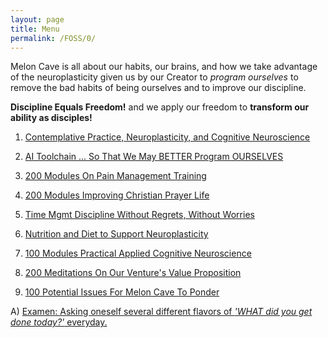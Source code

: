 ```yaml
---
layout: page
title: Menu
permalink: /FOSS/0/
---
```


Melon Cave is all about our habits, our brains, and how we take advantage of the neuroplasticity given us by our Creator to *program ourselves* to remove the bad habits of being ourselves and to improve our discipline.

**Discipline Equals Freedom!** and we apply our freedom to **transform our ability as disciples!**

1) [Contemplative Practice, Neuroplasticity, and Cognitive Neuroscience](https://meloncave.github.io/FOSS/1/)

2) [AI Toolchain ... So That We May BETTER Program OURSELVES](https://meloncave.github.io/FOSS/2/)

3) [200 Modules On Pain Management Training](https://meloncave.github.io/FOSS/3/)

4) [200 Modules Improving Christian Prayer Life](https://meloncave.github.io/FOSS/4/)

5) [Time Mgmt Discipline Without Regrets, Without Worries](https://meloncave.github.io/FOSS/5/)

6) [Nutrition and Diet to Support Neuroplasticity](https://meloncave.github.io/FOSS/6/)

7) [100 Modules Practical Applied Cognitive Neuroscience](https://meloncave.github.io/FOSS/7/)

8) [200 Meditations On Our Venture's Value Proposition](https://meloncave.github.io/FOSS/8/)

9) [100 Potential Issues For Melon Cave To Ponder](https://meloncave.github.io/FOSS/9/)

A) [Examen: Asking oneself several different flavors of *'WHAT did you get done today?'* everyday.](https://meloncave.github.io/FOSS/A/)